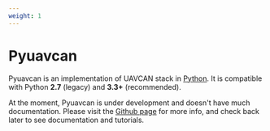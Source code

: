 ```yaml
---
weight: 1
---
```


# Pyuavcan

Pyuavcan is an implementation of UAVCAN stack in [Python](http://python.org).
It is compatible with Python **2.7** (legacy) and **3.3+** (recommended).

At the moment, Pyuavcan is under development and doesn't have much documentation.
Please visit the [Github page](https://github.com/UAVCAN/pyuavcan) for more info,
and check back later to see documentation and tutorials.
